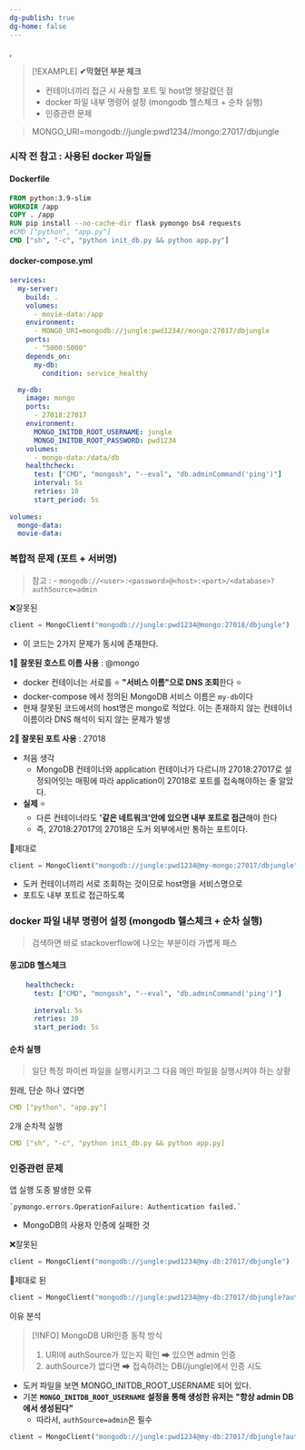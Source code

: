 ```yaml
---
dg-publish: true
dg-home: false
---
```


,

> [!EXAMPLE] **✔막혔던 부분 체크**
>
> - 컨테이너끼리 접근 시 사용할 포트 및 host명 헷갈렸던 점
> - docker 파일 내부 명령어 설정 (mongodb 헬스체크 + 순차 실행)
> - 인증관련 문제

> MONGO_URI=mongodb://jungle:pwd1234//mongo:27017/dbjungle

### 시작 전 참고 : 사용된 docker 파일들

#### Dockerfile

```Dockerfile
FROM python:3.9-slim
WORKDIR /app
COPY . /app
RUN pip install --no-cache-dir flask pymongo bs4 requests
#CMD ["python", "app.py"]
CMD ["sh", "-c", "python init_db.py && python app.py"]
```

#### docker-compose.yml

```yaml
services:
  my-server:
    build: .
    volumes:
      - movie-data:/app
    environment:
      - MONGO_URI=mongodb://jungle:pwd1234//mongo:27017/dbjungle
    ports:
      - "5000:5000"
    depends_on:
      my-db:
        condition: service_healthy

  my-db:
    image: mongo
    ports:
      - 27018:27017
    environment:
      MONGO_INITDB_ROOT_USERNAME: jungle
      MONGO_INITDB_ROOT_PASSWORD: pwd1234
    volumes:
      - mongo-data:/data/db
    healthcheck:
      test: ["CMD", "mongosh", "--eval", "db.adminCommand('ping')"]
      interval: 5s
      retries: 10
      start_period: 5s
     
volumes:
  mongo-data:
  movie-data:
```

### 복합적 문제 (포트 + 서버명)

> 참고 : - `mongodb://<user>:<password>@<host>:<port>/<database>?authSource=admin`

❌잘못된

```python
client = MongoClient("mongodb://jungle:pwd1234@mongo:27018/dbjungle")
```

- 이 코드는 2가지 문제가 동시에 존재한다.

**1‍⃣ 잘못된 호스트 이름 사용** : @mongo

- docker 컨테이너는 서로를 ⭐ **"서비스 이름"으로 DNS 조회**한다 ⭐
- docker-compose 에서 정의된 MongoDB 서비스 이름은 `my-db`이다
- 현재 잘못된 코드에서의 host명은 mongo로 적었다. 이는 존재하지 않는 컨테이너 이름이라 DNS 해석이 되지 않는 문제가 발생

**2‍⃣ 잘못된 포트 사용** : 27018

- 처음 생각
  - MongoDB 컨테이너와 application 컨테이너가 다르니까 27018:27017로 설정되어잇는 매핑에 따라 application이 27018로 포트를 접속해야하는 줄 알았다.
- **실제** ⭐
  - 다른 컨테이너라도 **'같은 네트워크'안에 있으면 내부 포트로 접근**해야 한다
  - 즉, 27018:27017의 27018은 도커 외부에서만 통하는 포트이다.

💚제대로

```python
client = MongoClient("mongodb://jungle:pwd1234@my-mongo:27017/dbjungle")
```

- 도커 컨테이너끼리 서로 조회하는 것이므로 host명을 서비스명으로
- 포트도 내부 포트로 접근하도록

### docker 파일 내부 명령어 설정 (mongodb 헬스체크 + 순차 실행)

> 검색하면 바로 stackoverflow에 나오는 부분이라 가볍게 패스

#### 몽고DB 헬스체크

```yaml
    healthcheck:
      test: ["CMD", "mongosh", "--eval", "db.adminCommand('ping')"]
     
      interval: 5s
      retries: 10
      start_period: 5s
```

#### 순차 실행

> 일단 특정 파이썬 파일을 실행시키고 그 다음 메인 파일을 실행시켜야 하는 상황

원래, 단순 하나 였다면

```yaml
CMD ["python", "app.py"]
```

2개 순차적 실행

```yaml
CMD ["sh", "-c", "python init_db.py && python app.py]
```

### 인증관련 문제

앱 실행 도중 발생한 오류

```
`pymongo.errors.OperationFailure: Authentication failed.`
```

- MongoDB의 사용자 인증에 실패한 것

❌잘못된

```python
client = MongoClient("mongodb://jungle:pwd1234@my-db:27017/dbjungle")
```

💚제대로 된

```python
client = MongoClient("mongodb://jungle:pwd1234@my-db:27017/dbjungle?authSource=admin")
```

이유 분석

> [!INFO] MongoDB URI인증 동작 방식
>
> 1. URI에 authSource가 있는지 확인 ➡ 있으면 admin 인증
> 2. authSource가 없다면 ➡ 접속하려는 DB(/jungle)에서 인증 시도

- 도커 파일을 보면 MONGO_INITDB_ROOT_USERNAME 되어 있다.
- 기본 **`MONGO_INITDB_ROOT_USERNAME` 설정을 통해 생성한 유저는** **"항상 admin DB에서 생성된다"**
  - 따라서, `authSource=admin`은 필수

```python
client = MongoClient("mongodb://jungle:pwd1234@my-db:27017/dbjungle?authSource=admin")
```
